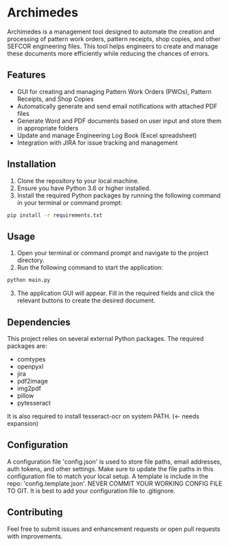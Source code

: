 # Archimedes

Archimedes is a management tool designed to automate the creation and processing of pattern work orders, pattern receipts, shop copies, and other SEFCOR engineering files. This tool helps engineers to create and manage these documents more efficiently while reducing the chances of errors.

## Features

- GUI for creating and managing Pattern Work Orders (PWOs), Pattern Receipts, and Shop Copies
- Automatically generate and send email notifications with attached PDF files
- Generate Word and PDF documents based on user input and store them in appropriate folders
- Update and manage Engineering Log Book (Excel spreadsheet)
- Integration with JIRA for issue tracking and management

## Installation

1. Clone the repository to your local machine.
2. Ensure you have Python 3.6 or higher installed.
3. Install the required Python packages by running the following command in your terminal or command prompt:

```bash
pip install -r requirements.txt
```

## Usage

1. Open your terminal or command prompt and navigate to the project directory.
2. Run the following command to start the application:
```bash
python main.py
```
3. The application GUI will appear. Fill in the required fields and click the relevant buttons to create the desired document.

## Dependencies

This project relies on several external Python packages. The required packages are:
- comtypes
- openpyxl
- jira
- pdf2image
- img2pdf
- pillow
- pytesseract

It is also required to install tesseract-ocr on system PATH. (<- needs expansion)

## Configuration

A configuration file 'config.json' is used to store file paths, email addresses, auth tokens, and other settings. Make sure to update the file paths in this configuration file to match your local setup. A template is include in the repo: 'config.template.json'. NEVER COMMIT YOUR WORKING CONFIG FILE TO GIT. It is best to add your configuration file to .gitignore.

## Contributing

Feel free to submit issues and enhancement requests or open pull requests with improvements.
